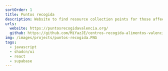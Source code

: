 ```yaml
---
sortOrder: 1
title: Puntos recogida
description: Website to find resource collection points for those affected by the Dana in Valencia.
urls:
  website: https://puntosrecogidavalencia.org/
  github: https://github.com/MiYazJE/centros-recogida-alimentos-valencia
img: /images/projects/puntos-recogida.PNG
tags:
  - javascript
  - shadcn/ui
  - react
  - supabase
---
```


